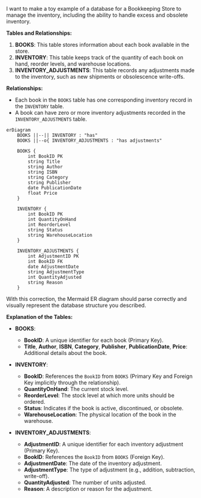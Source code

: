I want to make a toy example of a database for a Bookkeeping Store to manage the inventory, including the ability to handle excess and obsolete inventory.

**Tables and Relationships:**

1. **BOOKS**: This table stores information about each book available in the store.
2. **INVENTORY**: This table keeps track of the quantity of each book on hand, reorder levels, and warehouse locations.
3. **INVENTORY_ADJUSTMENTS**: This table records any adjustments made to the inventory, such as new shipments or obsolescence write-offs.

**Relationships:**

- Each book in the `BOOKS` table has one corresponding inventory record in the `INVENTORY` table.
- A book can have zero or more inventory adjustments recorded in the `INVENTORY_ADJUSTMENTS` table.

```mermaid
erDiagram
    BOOKS ||--|| INVENTORY : "has"
    BOOKS ||--o{ INVENTORY_ADJUSTMENTS : "has adjustments"

    BOOKS {
        int BookID PK
        string Title
        string Author
        string ISBN
        string Category
        string Publisher
        date PublicationDate
        float Price
    }

    INVENTORY {
        int BookID PK
        int QuantityOnHand
        int ReorderLevel
        string Status
        string WarehouseLocation
    }

    INVENTORY_ADJUSTMENTS {
        int AdjustmentID PK
        int BookID FK
        date AdjustmentDate
        string AdjustmentType
        int QuantityAdjusted
        string Reason
    }
```


With this correction, the Mermaid ER diagram should parse correctly and visually represent the database structure you described.

**Explanation of the Tables:**

- **BOOKS**:
  - **BookID**: A unique identifier for each book (Primary Key).
  - **Title**, **Author**, **ISBN**, **Category**, **Publisher**, **PublicationDate**, **Price**: Additional details about the book.

- **INVENTORY**:
  - **BookID**: References the `BookID` from `BOOKS` (Primary Key and Foreign Key implicitly through the relationship).
  - **QuantityOnHand**: The current stock level.
  - **ReorderLevel**: The stock level at which more units should be ordered.
  - **Status**: Indicates if the book is active, discontinued, or obsolete.
  - **WarehouseLocation**: The physical location of the book in the warehouse.

- **INVENTORY_ADJUSTMENTS**:
  - **AdjustmentID**: A unique identifier for each inventory adjustment (Primary Key).
  - **BookID**: References the `BookID` from `BOOKS` (Foreign Key).
  - **AdjustmentDate**: The date of the inventory adjustment.
  - **AdjustmentType**: The type of adjustment (e.g., addition, subtraction, write-off).
  - **QuantityAdjusted**: The number of units adjusted.
  - **Reason**: A description or reason for the adjustment.


[//]: # (Please write creation SQL scripts for those tables + different script with sample data to insert to be able to reason later about excess and obsolence)

